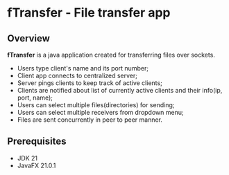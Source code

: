 # fTransfer - File transfer app
## Overview
**fTransfer** is a java application created for transferring files over sockets.  
- Users type client's name and its port number;
- Client app connects to centralized server;
- Server pings clients to keep track of active clients;
- Clients are notified about list of currently active clients and their info(ip, port, name);
- Users can select multiple files(directories) for sending;
- Users can select multiple receivers from dropdown menu;
- Files are sent concurrently in peer to peer manner.
## Prerequisites
- JDK 21
- JavaFX 21.0.1

